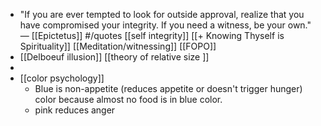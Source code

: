 - "If you are ever tempted to look for outside approval, realize that you have compromised your integrity. If you need a witness, be your own." — [[Epictetus]] #/quotes [[self integrity]] [[+ Knowing Thyself is Spirituality]] [[Meditation/witnessing]] [[FOPO]]
- [[Delboeuf illusion]] [[theory of relative size ]] 
- 
- [[color psychology]]
    - Blue is non-appetite (reduces appetite or doesn't trigger hunger) color because almost no food is in blue color. 
    - pink reduces anger
